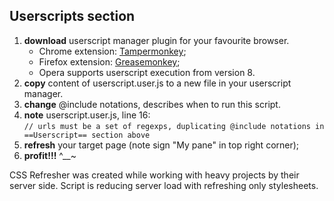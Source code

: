 ## Userscripts section ##
1. **download** userscript manager plugin for your favourite browser.
   * Chrome extension: [Tampermonkey](https://chrome.google.com/webstore/detail/tampermonkey/dhdgffkkebhmkfjojejmpbldmpobfkfo?hl=ru "Tampermonkey");
   * Firefox extension: [Greasemonkey](https://addons.mozilla.org/ru/firefox/addon/greasemonkey/ "Greasemonkey");
   * Opera supports userscript execution from version 8.
2. **copy** content of userscript.user.js to a new file in your userscript manager.
3. **change** @include notations, describes when to run this script.
4. **note** userscript.user.js, line 16:    
   ```// urls must be a set of regexps, duplicating @include notations in ==Userscript== section above```
5. **refresh** your target page (note sign "My pane" in top right corner);
6. **profit!!!** ^__~

CSS Refresher was created while working with heavy projects by their server side.
Script is reducing server load with refreshing only stylesheets.
